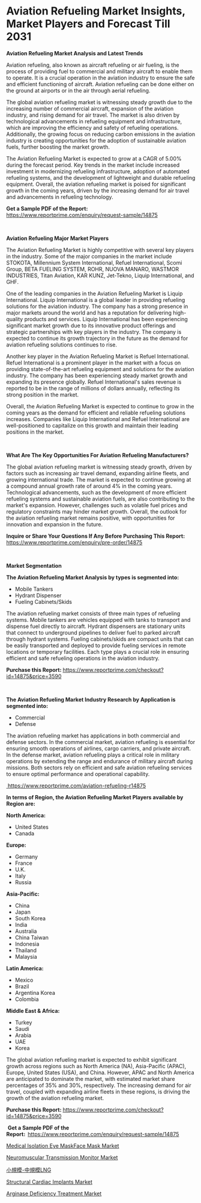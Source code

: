 <p><h1>Aviation Refueling Market Insights, Market Players and Forecast Till 2031</h1></p><p><strong>Aviation Refueling Market Analysis and Latest Trends</strong></p>
<p><p>Aviation refueling, also known as aircraft refueling or air fueling, is the process of providing fuel to commercial and military aircraft to enable them to operate. It is a crucial operation in the aviation industry to ensure the safe and efficient functioning of aircraft. Aviation refueling can be done either on the ground at airports or in the air through aerial refueling.</p><p>The global aviation refueling market is witnessing steady growth due to the increasing number of commercial aircraft, expansion of the aviation industry, and rising demand for air travel. The market is also driven by technological advancements in refueling equipment and infrastructure, which are improving the efficiency and safety of refueling operations. Additionally, the growing focus on reducing carbon emissions in the aviation industry is creating opportunities for the adoption of sustainable aviation fuels, further boosting the market growth.</p><p>The Aviation Refueling Market is expected to grow at a CAGR of 5.00% during the forecast period. Key trends in the market include increased investment in modernizing refueling infrastructure, adoption of automated refueling systems, and the development of lightweight and durable refueling equipment. Overall, the aviation refueling market is poised for significant growth in the coming years, driven by the increasing demand for air travel and advancements in refueling technology.</p></p>
<p><strong>Get a Sample PDF of the Report:&nbsp;</strong> <a href="https://www.reportprime.com/enquiry/request-sample/14875">https://www.reportprime.com/enquiry/request-sample/14875</a></p>
<p>&nbsp;</p>
<p><strong>Aviation Refueling Major Market Players</strong></p>
<p><p>The Aviation Refueling Market is highly competitive with several key players in the industry. Some of the major companies in the market include STOKOTA, Millennium System International, Refuel International, Scomi Group, BETA FUELING SYSTEM, ROHR, NUOVA MANARO, WASTMOR INDUSTRIES, Titan Aviation, KAR KUNZ, Jet-Tekno, Liquip International, and GHF.</p><p>One of the leading companies in the Aviation Refueling Market is Liquip International. Liquip International is a global leader in providing refueling solutions for the aviation industry. The company has a strong presence in major markets around the world and has a reputation for delivering high-quality products and services. Liquip International has been experiencing significant market growth due to its innovative product offerings and strategic partnerships with key players in the industry. The company is expected to continue its growth trajectory in the future as the demand for aviation refueling solutions continues to rise.</p><p>Another key player in the Aviation Refueling Market is Refuel International. Refuel International is a prominent player in the market with a focus on providing state-of-the-art refueling equipment and solutions for the aviation industry. The company has been experiencing steady market growth and expanding its presence globally. Refuel International's sales revenue is reported to be in the range of millions of dollars annually, reflecting its strong position in the market.</p><p>Overall, the Aviation Refueling Market is expected to continue to grow in the coming years as the demand for efficient and reliable refueling solutions increases. Companies like Liquip International and Refuel International are well-positioned to capitalize on this growth and maintain their leading positions in the market.</p></p>
<p>&nbsp;</p>
<p><strong>What Are The Key Opportunities For Aviation Refueling Manufacturers?</strong></p>
<p><p>The global aviation refueling market is witnessing steady growth, driven by factors such as increasing air travel demand, expanding airline fleets, and growing international trade. The market is expected to continue growing at a compound annual growth rate of around 4% in the coming years. Technological advancements, such as the development of more efficient refueling systems and sustainable aviation fuels, are also contributing to the market's expansion. However, challenges such as volatile fuel prices and regulatory constraints may hinder market growth. Overall, the outlook for the aviation refueling market remains positive, with opportunities for innovation and expansion in the future.</p></p>
<p><strong>Inquire or Share Your Questions If Any Before Purchasing This Report:</strong> <a href="https://www.reportprime.com/enquiry/pre-order/14875">https://www.reportprime.com/enquiry/pre-order/14875</a></p>
<p>&nbsp;</p>
<p><strong>Market Segmentation</strong></p>
<p><strong>The Aviation Refueling Market Analysis by types is segmented into:</strong></p>
<p><ul><li>Mobile Tankers</li><li>Hydrant Dispenser</li><li>Fueling Cabinets/Skids</li></ul></p>
<p><p>The aviation refueling market consists of three main types of refueling systems. Mobile tankers are vehicles equipped with tanks to transport and dispense fuel directly to aircraft. Hydrant dispensers are stationary units that connect to underground pipelines to deliver fuel to parked aircraft through hydrant systems. Fueling cabinets/skids are compact units that can be easily transported and deployed to provide fueling services in remote locations or temporary facilities. Each type plays a crucial role in ensuring efficient and safe refueling operations in the aviation industry.</p></p>
<p><strong>Purchase this Report:&nbsp;</strong><a href="https://www.reportprime.com/checkout?id=14875&price=3590">https://www.reportprime.com/checkout?id=14875&price=3590</a></p>
<p>&nbsp;</p>
<p><strong>The Aviation Refueling Market Industry Research by Application is segmented into:</strong></p>
<p><ul><li>Commercial</li><li>Defense</li></ul></p>
<p><p>The aviation refueling market has applications in both commercial and defense sectors. In the commercial market, aviation refueling is essential for ensuring smooth operations of airlines, cargo carriers, and private aircraft. In the defense market, aviation refueling plays a critical role in military operations by extending the range and endurance of military aircraft during missions. Both sectors rely on efficient and safe aviation refueling services to ensure optimal performance and operational capability.</p></p>
<p><a href="https://www.reportprime.com/aviation-refueling-r14875">&nbsp;https://www.reportprime.com/aviation-refueling-r14875</a></p>
<p><strong>In terms of Region, the Aviation Refueling Market Players available by Region are:</strong></p>
<p>
    <p> <strong> North America: </strong>
        <ul>
            <li>United States</li>
            <li>Canada</li>
        </ul>
        </p> 
    <p> <strong> Europe: </strong>
        <ul>
            <li>Germany</li>
            <li>France</li>
            <li>U.K.</li>
            <li>Italy</li>
            <li>Russia</li>
        </ul>
        </p> 
    <p> <strong> Asia-Pacific: </strong>
        <ul>
            <li>China</li>
            <li>Japan</li>
            <li>South Korea</li>
            <li>India</li>
            <li>Australia</li>
            <li>China Taiwan</li>
            <li>Indonesia</li>
            <li>Thailand</li>
            <li>Malaysia</li>
        </ul>
        </p> 
    <p> <strong> Latin America: </strong>
        <ul>
            <li>Mexico</li>
            <li>Brazil</li>
            <li>Argentina Korea</li>
            <li>Colombia</li>
        </ul>
        </p> 
    <p> <strong> Middle East & Africa: </strong>
        <ul>
            <li>Turkey</li>
            <li>Saudi</li>
            <li>Arabia</li>
            <li>UAE</li>
            <li>Korea</li>
        </ul>
    </p>
    </p>
<p><p>The global aviation refueling market is expected to exhibit significant growth across regions such as North America (NA), Asia-Pacific (APAC), Europe, United States (USA), and China. However, APAC and North America are anticipated to dominate the market, with estimated market share percentages of 35% and 30%, respectively. The increasing demand for air travel, coupled with expanding airline fleets in these regions, is driving the growth of the aviation refueling market.</p></p>
<p><strong>Purchase this Report: </strong><a href="https://www.reportprime.com/checkout?id=14875&price=3590">https://www.reportprime.com/checkout?id=14875&price=3590</a></p>
<p>&nbsp;<strong>Get a Sample PDF of the Report:&nbsp;&nbsp;</strong><a href="https://www.reportprime.com/enquiry/request-sample/14875">https://www.reportprime.com/enquiry/request-sample/14875</a></p>
<p><strong></strong></p>
<p><p><a href="https://medium.com/@jayrussel94/medical-isolation-eye-maskface-mask-market-revolution-2024-2031-market-trends-shaping-the-next-74142fea5269">Medical Isolation Eye MaskFace Mask Market</a></p><p><a href="https://medium.com/@loganunn65756/deep-dive-into-the-neuromuscular-transmission-monitor-market-itstrends-market-segmentation-and-86c0a7a0a91a">Neuromuscular Transmission Monitor Market</a></p><p><a href="https://github.com/zjkmgcs938405/Market-Research-Report-List-4/blob/main/817760087097.md">小規模-中規模LNG</a></p><p><a href="https://medium.com/@fosterfahey1016/mapping-the-structural-cardiac-implants-market-trends-challenges-and-breakthroughs-2024-2031-5bc2b2cfb848">Structural Cardiac Implants Market</a></p><p><a href="https://github.com/luckyshygirl/Market-Research-Report-List-6/blob/main/arginase-deficiency-treatment-market.md">Arginase Deficiency Treatment Market</a></p></p>
